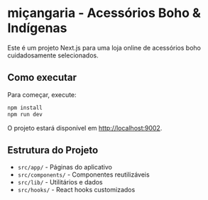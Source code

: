 # miçangaria - Acessórios Boho & Indígenas

Este é um projeto Next.js para uma loja online de acessórios boho cuidadosamente selecionados.

## Como executar

Para começar, execute:

```bash
npm install
npm run dev
```

O projeto estará disponível em [http://localhost:9002](http://localhost:9002).

## Estrutura do Projeto

- `src/app/` - Páginas do aplicativo
- `src/components/` - Componentes reutilizáveis
- `src/lib/` - Utilitários e dados
- `src/hooks/` - React hooks customizados
